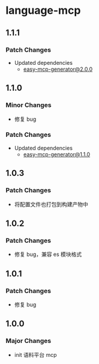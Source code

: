 # language-mcp

## 1.1.1

### Patch Changes

- Updated dependencies
  - easy-mcp-generator@2.0.0

## 1.1.0

### Minor Changes

- 修复 bug

### Patch Changes

- Updated dependencies
  - easy-mcp-generator@1.1.0

## 1.0.3

### Patch Changes

- 将配置文件也打包到构建产物中

## 1.0.2

### Patch Changes

- 修复 bug，兼容 es 模块格式

## 1.0.1

### Patch Changes

- 修复 bug

## 1.0.0

### Major Changes

- init 语料平台 mcp
